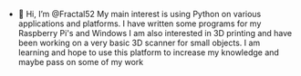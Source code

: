 - 👋 Hi, I’m @Fractal52
My main interest is using Python on various applications and platforms.
I have written some programs for my Raspberry Pi's and Windows 
I am also interested in 3D printing and have been working on a very basic 3D scanner for small objects.
I am learning and hope to use this platform to increase my knowledge and maybe pass on some of my work


<!---
Fractal52/Fractal52 is a ✨ special ✨ repository because its `README.md` (this file) appears on your GitHub profile.
You can click the Preview link to take a look at your changes.
--->
